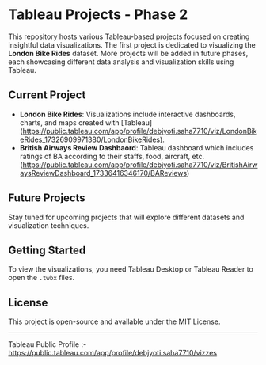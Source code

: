 # Tableau Projects - Phase 2

This repository hosts various Tableau-based projects focused on creating insightful data visualizations. The first project is dedicated to visualizing the **London Bike Rides** dataset. More projects will be added in future phases, each showcasing different data analysis and visualization skills using Tableau.

## Current Project
- **London Bike Rides**: Visualizations include interactive dashboards, charts, and maps created with [Tableau] (https://public.tableau.com/app/profile/debjyoti.saha7710/viz/LondonBikeRides_17326909971380/LondonBikeRides).
- **British Airways Review Dashbaord**: Tableau dashboard which includes ratings of BA according to their staffs, food, aircraft, etc. (https://public.tableau.com/app/profile/debjyoti.saha7710/viz/BritishAirwaysReviewDashboard_17336416346170/BAReviews)

## Future Projects
Stay tuned for upcoming projects that will explore different datasets and visualization techniques.

## Getting Started
To view the visualizations, you need Tableau Desktop or Tableau Reader to open the `.twbx` files.

## License
This project is open-source and available under the MIT License.

---
Tableau Public Profile :- https://public.tableau.com/app/profile/debjyoti.saha7710/vizzes
